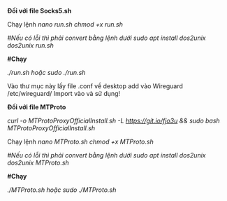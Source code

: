 **Đối với file Socks5.sh**

Chạy lệnh 
_nano run.sh
chmod +x run.sh_

_#Nếu có lỗi thì phải convert bằng lệnh dưới_
_sudo apt install dos2unix
dos2unix run.sh_

**#Chạy**

_./run.sh hoặc sudo ./run.sh_

Vào thư mục này lấy file .conf về desktop add vào Wireguard
/etc/wireguard/
Import vào và sử dụng!

**Đối với file MTProto**

_curl -o MTProtoProxyOfficialInstall.sh -L https://git.io/fjo3u && sudo bash MTProtoProxyOfficialInstall.sh_

Chạy lệnh 
_nano MTProto.sh
chmod +x MTProto.sh_

_#Nếu có lỗi thì phải convert bằng lệnh dưới_
_sudo apt install dos2unix
dos2unix MTProto.sh_

**#Chạy**

_./MTProto.sh hoặc sudo ./MTProto.sh_
